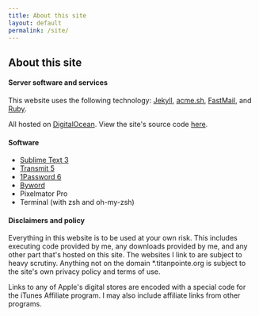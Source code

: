 ```yaml
---
title: About this site
layout: default
permalink: /site/
---
```


## About this site

#### Server software and services

This website uses the following technology: [Jekyll](https://jekyllrb.com/), [acme.sh](https://github.com/Neilpang/acme.sh/), [FastMail](https://www.fastmail.com/?STKI=17107656), and [Ruby](https://www.ruby-lang.org/en/).

All hosted on [DigitalOcean](https://m.do.co/c/d4f8c9c9d236). View the site's source code [here](https://github.com/georgeperez/titanpointe.org).  

#### Software

*   [Sublime Text 3](https://sublimetext.com/)
*   [Transmit 5](https://panic.com/transmit/)
*   [1Password 6](https://1password.com/)
*   [Byword](https://bywordapp.com)
*   Pixelmator Pro
*   Terminal (with zsh and oh-my-zsh)

#### Disclaimers and policy

Everything in this website is to be used at your own risk. This includes executing code provided by me, any downloads provided by me, and any other part that's hosted on this site. The websites I link to are subject to heavy scrutiny. Anything not on the domain \*.titanpointe.org is subject to the site's own privacy policy and terms of use.

Links to any of Apple's digital stores are encoded with a special code for the iTunes Affiliate program. I may also include affiliate links from other programs.
